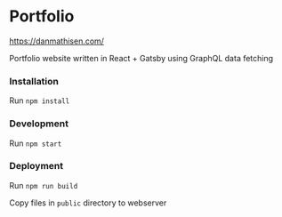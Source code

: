 # Portfolio

https://danmathisen.com/

Portfolio website written in React + Gatsby using GraphQL data fetching


### Installation
Run `npm install`


### Development
Run `npm start`


### Deployment
Run `npm run build`

Copy files in `public` directory to webserver
